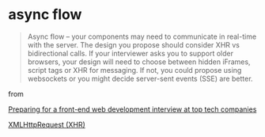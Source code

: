 # async flow

> Async flow – your components may need to communicate in real-time with the server. The design you propose should consider XHR vs bidirectional calls. If your interviewer asks you to support older browsers, your design will need to choose between hidden iFrames, script tags or XHR for messaging. If not, you could propose using websockets or you might decide server-sent events (SSE) are better.

from 

[Preparing for a front-end web development interview at top tech companies](https://www.linkedin.com/pulse/preparing-front-end-web-development-interview-2017-david-shariff/)

[XMLHttpRequest (XHR) ](async%20flow%207082f592750b4a5eb9494885b6ce9ec4/XMLHttpRequest%20(XHR)%2033a48dba28274d7bbed7125328423cb5.md)